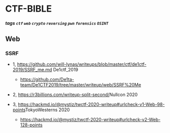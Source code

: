 # CTF-BIBLE

##### tags `ctf` `web` `crypto` `reversing` `pwn` `forensics` `OSINT`

## Web

### SSRF 
- 1, <a href="https://github.com/will-lynas/writeups/blob/master/ctf/de1ctf-2019/SSRF_me.md">https://github.com/will-lynas/writeups/blob/master/ctf/de1ctf-2019/SSRF_me.md</a> De1ctf_2019
	- <a href="https://github.com/De1ta-team/De1CTF2019/tree/master/writeup/web/SSRF%20Me">https://github.com/De1ta-team/De1CTF2019/tree/master/writeup/web/SSRF%20Me</a>


- 2, <a href="https://r3billions.com/writeup-split-second/">https://r3billions.com/writeup-split-second/</a>Nullcon 2020
- 3, <a href="https://hackmd.io/@mystiz/twctf-2020-writeup#urlcheck-v1-Web-98-points">https://hackmd.io/@mystiz/twctf-2020-writeup#urlcheck-v1-Web-98-points</a>TokyoWesterns 2020
	- <a href="https://hackmd.io/@mystiz/twctf-2020-writeup#urlcheck-v2-Web-128-points">https://hackmd.io/@mystiz/twctf-2020-writeup#urlcheck-v2-Web-128-points</a>